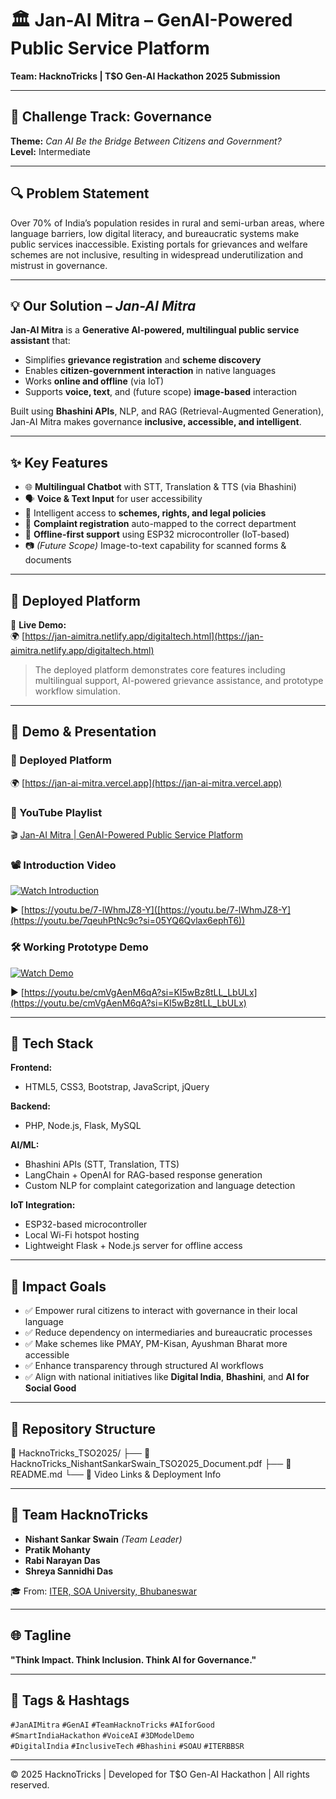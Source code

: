 # 🏛️ Jan-AI Mitra – GenAI-Powered Public Service Platform  
**Team: HacknoTricks | T$O Gen-AI Hackathon 2025 Submission**

---

## 📌 Challenge Track: Governance  
**Theme:** *Can AI Be the Bridge Between Citizens and Government?*  
**Level:** Intermediate

---

## 🔍 Problem Statement

Over 70% of India’s population resides in rural and semi-urban areas, where language barriers, low digital literacy, and bureaucratic systems make public services inaccessible. Existing portals for grievances and welfare schemes are not inclusive, resulting in widespread underutilization and mistrust in governance.

---

## 💡 Our Solution – *Jan-AI Mitra*

**Jan-AI Mitra** is a **Generative AI-powered, multilingual public service assistant** that:

- Simplifies **grievance registration** and **scheme discovery**
- Enables **citizen-government interaction** in native languages
- Works **online and offline** (via IoT)
- Supports **voice, text**, and (future scope) **image-based** interaction

Built using **Bhashini APIs**, NLP, and RAG (Retrieval-Augmented Generation), Jan-AI Mitra makes governance **inclusive, accessible, and intelligent**.

---

## ✨ Key Features

- 🌐 **Multilingual Chatbot** with STT, Translation & TTS (via Bhashini)
- 🗣️ **Voice & Text Input** for user accessibility
- 📑 Intelligent access to **schemes, rights, and legal policies**
- 📝 **Complaint registration** auto-mapped to the correct department
- 📡 **Offline-first support** using ESP32 microcontroller (IoT-based)
- 📷 *(Future Scope)* Image-to-text capability for scanned forms & documents

---
## 🚀 Deployed Platform

🔗 **Live Demo:**  
🌍 [https://jan-aimitra.netlify.app/digitaltech.html](https://jan-aimitra.netlify.app/digitaltech.html)

> The deployed platform demonstrates core features including multilingual support, AI-powered grievance assistance, and prototype workflow simulation.

---

## 🎥 Demo & Presentation

### 🔗 Deployed Platform  
🌍 [https://jan-ai-mitra.vercel.app](https://jan-ai-mitra.vercel.app)

### 📂 YouTube Playlist  
🎬 [Jan-AI Mitra | GenAI-Powered Public Service Platform](https://youtube.com/playlist?list=PL7bFEvZGTxb6o61wzhrCoMXdtCE7NboRA&si=hCAH1qkDsx20O2WA)

### 📽️ Introduction Video  
[![Watch Introduction](https://img.youtube.com/vi/7-lWhmJZ8-Y/hqdefault.jpg)](https://youtu.be/7qeuhPtNc9c?si=05YQ6Qvlax6ephT6)

▶️ [https://youtu.be/7-lWhmJZ8-Y]([https://youtu.be/7-lWhmJZ8-Y](https://youtu.be/7qeuhPtNc9c?si=05YQ6Qvlax6ephT6))

### 🛠️ Working Prototype Demo  
[![Watch Demo](https://img.youtube.com/vi/cmVgAenM6qA/hqdefault.jpg)](https://youtu.be/E6NS1wZqEPM?si=o5V6V6FK5M_BgqcY)

▶️ [https://youtu.be/cmVgAenM6qA?si=KI5wBz8tLL_LbULx](https://youtu.be/cmVgAenM6qA?si=KI5wBz8tLL_LbULx)

---

## 🧱 Tech Stack

**Frontend:**  
- HTML5, CSS3, Bootstrap, JavaScript, jQuery

**Backend:**  
- PHP, Node.js, Flask, MySQL

**AI/ML:**  
- Bhashini APIs (STT, Translation, TTS)  
- LangChain + OpenAI for RAG-based response generation  
- Custom NLP for complaint categorization and language detection

**IoT Integration:**  
- ESP32-based microcontroller  
- Local Wi-Fi hotspot hosting  
- Lightweight Flask + Node.js server for offline access

---

## 🚀 Impact Goals

- ✅ Empower rural citizens to interact with governance in their local language  
- ✅ Reduce dependency on intermediaries and bureaucratic processes  
- ✅ Make schemes like PMAY, PM-Kisan, Ayushman Bharat more accessible  
- ✅ Enhance transparency through structured AI workflows  
- ✅ Align with national initiatives like **Digital India**, **Bhashini**, and **AI for Social Good**

---

## 📁 Repository Structure

📂 HacknoTricks_TSO2025/
├── 📄 HacknoTricks_NishantSankarSwain_TSO2025_Document.pdf
├── 📄 README.md
└── 🔗 Video Links & Deployment Info

---

## 👥 Team HacknoTricks

- **Nishant Sankar Swain** *(Team Leader)*  
- **Pratik Mohanty**  
- **Rabi Narayan Das**  
- **Shreya Sannidhi Das**

🎓 From: [ITER, SOA University, Bhubaneswar](https://www.soa.ac.in/iter)

---

## 🌐 Tagline

**"Think Impact. Think Inclusion. Think AI for Governance."**

---

## 🔖 Tags & Hashtags

`#JanAIMitra` `#GenAI` `#TeamHacknoTricks` `#AIforGood`  
`#SmartIndiaHackathon` `#VoiceAI` `#3DModelDemo`  
`#DigitalIndia` `#InclusiveTech` `#Bhashini` `#SOAU` `#ITERBBSR`

---

© 2025 HacknoTricks | Developed for T$O Gen-AI Hackathon | All rights reserved.
